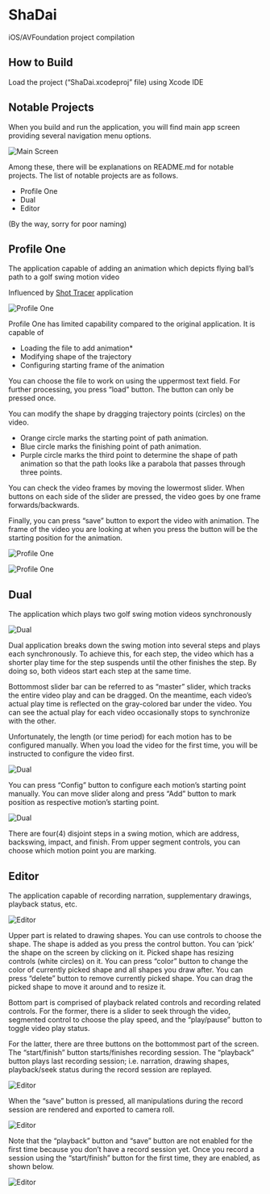 # ShaDai

iOS/AVFoundation project compilation

## How to Build

Load the project (“ShaDai.xcodeproj” file) using Xcode IDE

## Notable Projects

When you build and run the application, you will find main app screen providing several navigation menu options.

![Main Screen](/doc/images/main.png)

Among these, there will be explanations on README.md for notable projects.
The list of notable projects are as follows.

* Profile One
* Dual
* Editor

(By the way, sorry for poor naming)

## Profile One

The application capable of adding an animation which depicts flying ball’s path to a golf swing motion video

Influenced by [Shot Tracer](https://itunes.apple.com/us/app/shot-tracer/id1140451547?mt=8) application

![Profile One](/doc/images/profileOne.png)

Profile One has limited capability compared to the original application.
It is capable of

* Loading the file to add animation\*
* Modifying shape of the trajectory
* Configuring starting frame of the animation

You can choose the file to work on using the uppermost text field.
For further processing, you press “load” button. The button can only be pressed once.

You can modify the shape by dragging trajectory points (circles) on the video.

* Orange circle marks the starting point of path animation.
* Blue circle marks the finishing point of path animation.
* Purple circle marks the third point to determine the shape of path animation so that the path looks like a parabola that passes through three points.

You can check the video frames by moving the lowermost slider.
When buttons on each side of the slider are pressed, the video goes by one frame forwards/backwards.

Finally, you can press “save” button to export the video with animation. The frame of the video you are looking at when you press the button will be the starting position for the animation. 

![Profile One](/doc/images/p1vid1.png)

![Profile One](/doc/images/p1vid2.png)

## Dual

The application which plays two golf swing motion videos synchronously

![Dual](/doc/images/dual.png)

Dual application breaks down the swing motion into several steps and plays each synchronously.
To achieve this, for each step, the video which has a shorter play time for the step suspends until the other finishes the step. 
By doing so, both videos start each step at the same time.

Bottommost slider bar can be referred to as “master” slider, which tracks the entire video play and can be dragged.
On the meantime, each video’s actual play time is reflected on the gray-colored bar under the video. 
You can see the actual play for each video occasionally stops to synchronize with the other.

Unfortunately, the length (or time period) for each motion has to be configured manually.
When you load the video for the first time, you will be instructed to configure the video first.

![Dual](/doc/images/dualPreconfig.png)

You can press “Config” button to configure each motion’s starting point manually.
You can move slider along and press “Add” button to mark position as respective motion’s starting point.
 
![Dual](/doc/images/dualConfig.png)

There are four(4) disjoint steps in a swing motion, which are address, backswing, impact, and finish.
From upper segment controls, you can choose which motion point you are marking.

## Editor

The application capable of recording narration, supplementary drawings, playback status, etc.

![Editor](/doc/images/editor.png)

Upper part is related to drawing shapes.
You can use controls to choose the shape. The shape is added as you press the control button.
You can ‘pick’ the shape on the screen by clicking on it. Picked shape has resizing controls (white circles) on it.
You can press “color” button to change the color of currently picked shape and all shapes you draw after.
You can press “delete” button to remove currently picked shape.
You can drag the picked shape to move it around and to resize it.

Bottom part is comprised of playback related controls and recording related controls.
For the former, there is a slider to seek through the video, segmented control to choose the play speed, and the “play/pause” button to toggle video play status.

For the latter, there are three buttons on the bottommost part of the screen.
The “start/finish” button starts/finishes recording session.
The “playback” button plays last recording session; i.e. narration, drawing shapes, playback/seek status during the record session are replayed.

![Editor](/doc/images/editorPB.png)

When the “save” button is pressed, all manipulations during the record session are rendered and exported to camera roll.

![Editor](/doc/images/editorSave.png)

Note that the “playback” button and “save” button are not enabled for the first time because you don’t have a record session yet. 
Once you record a session using the “start/finish” button for the first time, they are enabled, as shown below.

![Editor](/doc/images/editorPlayable.png)

